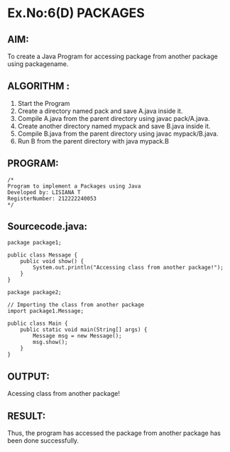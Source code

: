 # Ex.No:6(D) PACKAGES
## AIM:
  To create a Java Program for accessing package from another package using packagename.
 
## ALGORITHM :
1.	Start the Program
2.	Create a directory named pack and save A.java inside it.
2.	Compile A.java from the parent directory using javac pack/A.java.
3.	Create another directory named mypack and save B.java inside it.
4.	Compile B.java from the parent directory using javac mypack/B.java.
5.	Run B from the parent directory with java mypack.B


## PROGRAM:
 ```
/*
Program to implement a Packages using Java
Developed by: LISIANA T
RegisterNumber: 212222240053
*/
```

## Sourcecode.java:
```
package package1;

public class Message {
    public void show() {
        System.out.println("Accessing class from another package!");
    }
}

package package2;

// Importing the class from another package
import package1.Message;

public class Main {
    public static void main(String[] args) {
        Message msg = new Message();
        msg.show();
    }
}
```


## OUTPUT:

Acessing class from another package!

## RESULT:
Thus, the program has accessed the package from another package has been done successfully.

